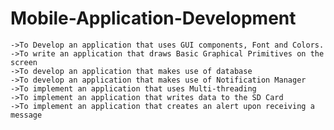 # Mobile-Application-Development

    ->To Develop an application that uses GUI components, Font and Colors.
    ->To write an application that draws Basic Graphical Primitives on the screen
    ->To develop an application that makes use of database
    ->To develop an application that makes use of Notification Manager
    ->To implement an application that uses Multi-threading
    ->To implement an application that writes data to the SD Card
    ->To implement an application that creates an alert upon receiving a message
